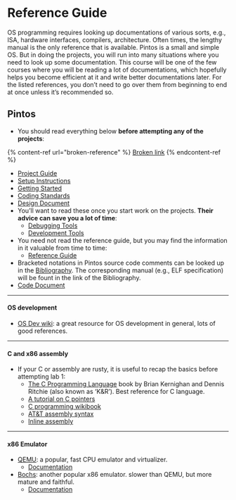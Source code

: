 # Reference Guide

OS programming requires looking up documentations of various sorts, e.g., ISA, hardware interfaces, compilers, architecture. Often times, the lengthy manual is the only reference that is available. Pintos is a small and simple OS. But in doing the projects, you will run into many situations where you need to look up some documentation. This course will be one of the few courses where you will be reading a lot of documentations, which hopefully helps you become efficient at it and write better documentations later. For the listed references, you don’t need to go over them from beginning to end at once unless it’s recommended so.

## Pintos <a href="#pintos" id="pintos"></a>

* You should read everything below **before attempting any of the projects**:

{% content-ref url="broken-reference" %}
[Broken link](broken-reference)
{% endcontent-ref %}

* [Project Guide](broken-reference)
* [Setup Instructions](https://www.cs.jhu.edu/\~huang/cs318/fall21/project/setup.html)
* [Getting Started](https://www.cs.jhu.edu/\~huang/cs318/fall21/project/pintos\_1.html)
* [Coding Standards](https://www.cs.jhu.edu/\~huang/cs318/fall21/project/pintos\_9.html)
* [Design Document](https://www.cs.jhu.edu/\~huang/cs318/fall21/project/pintos\_10.html)
* You’ll want to read these once you start work on the projects. **Their advice can save you a lot of time**:
  * [Debugging Tools](https://www.cs.jhu.edu/\~huang/cs318/fall21/project/pintos\_11.html)
  * [Development Tools](https://www.cs.jhu.edu/\~huang/cs318/fall21/project/pintos\_12.html)
* You need not read the reference guide, but you may find the information in it valuable from time to time:
  * [Reference Guide](https://www.cs.jhu.edu/\~huang/cs318/fall21/project/pintos\_7.html)
* Bracketed notations in Pintos source code comments can be looked up in the [Bibliography](https://www.cs.jhu.edu/\~huang/cs318/fall21/project/pintos\_14.html). The corresponding manual (e.g., ELF specification) will be fount in the link of the Bibliography.
* [Code Document](https://jhu-cs318.github.io/pintos-doxygen/html/index.html)

***

#### OS development <a href="#os-development" id="os-development"></a>

* [OS Dev wiki](https://wiki.osdev.org/Main\_Page): a great resource for OS development in general, lots of good references.

***

#### C and x86 assembly <a href="#c-and-x86-assembly" id="c-and-x86-assembly"></a>

* If your C or assembly are rusty, it is useful to recap the basics before attempting lab 1:
  * [The C Programming Language](https://catalyst.library.jhu.edu/catalog/bib\_651579) book by Brian Kernighan and Dennis Ritchie (also known as ‘K\&R’). Best reference for C language.
  * [A tutorial on C pointers](https://www.cs.jhu.edu/\~huang/cs318/fall21/project/project/specs/pointers.pdf)
  * [C programming wikibook](https://en.wikibooks.org/wiki/C\_Programming)
  * [AT\&T assembly syntax](https://en.wikibooks.org/wiki/X86\_Assembly/GAS\_Syntax)
  * [Inline assembly](https://wiki.osdev.org/Inline\_Assembly)

***

#### x86 Emulator <a href="#x86-emulator" id="x86-emulator"></a>

* [QEMU](http://www.qemu.org): a popular, fast CPU emulator and virtualizer.
  * [Documentation](http://wiki.qemu.org/Qemu-doc.html)
* [Bochs](http://bochs.sourceforge.net): another popular x86 emulator. slower than QEMU, but more mature and faithful.
  * [Documentation](https://www.cs.jhu.edu/\~huang/cs318/fall21/project/references.html)
